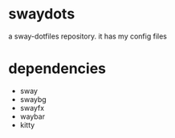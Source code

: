 # swaydots
a sway-dotfiles repository. it has my config files

# dependencies

- sway
- swaybg
- swayfx
- waybar
- kitty
